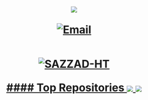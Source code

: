 <h1 align="center">
  <a href="https://git.io/typing-svg">
    <img src="https://readme-typing-svg.herokuapp.com/?lines=Hi;I+am+SAZZAD+HOSSAIN+TASNIM;&center=true&size=30">
    
  </a>


<a href="mailto:sazzdaiub1b@gmail.com"><img alt="Email" src="https://img.shields.io/badge/Gmail-sazzdaiub1b@gmail.com-red?style=flat&logo=gmail&color=blue&theme=blue">
 </a>
</p>
<p align="center">
    <a href="">
        <img title="" alt="" src="https://github-readme-streak-stats.herokuapp.com?user=SAZZAD-HT&theme=dark&date_format=M%20j%5B%2C%20Y%5D&fire=0093FF&ring=0093FF&background=0D1117&currStreakLabel=0093FF&border=30363D"/>
</p>
  <p align="center">
    <p align="center"> <img src="https://github-readme-stats.vercel.app/api?username=SAZZAD-HT&show_icons=true&theme=gotham" alt="SAZZAD-HT" />
    </p>
    #### Top Repositories


<a href="https://github.com/SAZZAD-HT/github-readme-stats">
  <img align="center" src="https://github-readme-stats.vercel.app/api/pin/?username=SAZZAD-HT&repo=github-readme-stats&theme=buefy" />
</a>
<a href="https://github.comSAZZAD-HT/SAZZAD-HT.github.io">
  <img align="center" src="https://github-readme-stats.vercel.app/api/pin/?username=SAZZAD-HT&repo=SAZZAD-HT.github.io&theme=buefy" />
</a>
